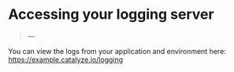 # Accessing your logging server

> —

You can view the logs from your application and environment here:
https://example.catalyze.io/logging
